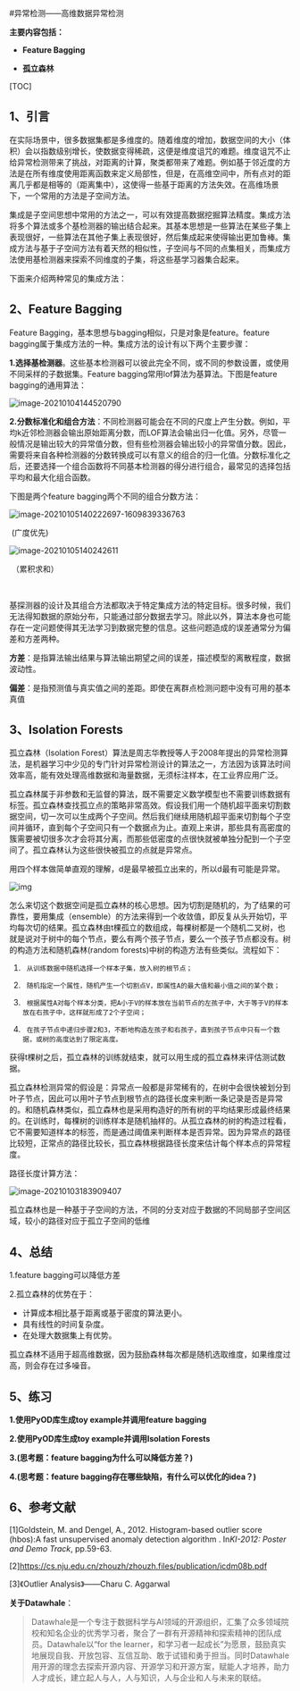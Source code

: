 #异常检测——高维数据异常检测

**主要内容包括：**

* **Feature Bagging**

- **孤立森林** 

  

[TOC]

## 1、引言

在实际场景中，很多数据集都是多维度的。随着维度的增加，数据空间的大小（体积）会以指数级别增长，使数据变得稀疏，这便是维度诅咒的难题。维度诅咒不止给异常检测带来了挑战，对距离的计算，聚类都带来了难题。例如基于邻近度的方法是在所有维度使用距离函数来定义局部性，但是，在高维空间中，所有点对的距离几乎都是相等的（距离集中），这使得一些基于距离的方法失效。在高维场景下，一个常用的方法是子空间方法。

集成是子空间思想中常用的方法之一，可以有效提高数据挖掘算法精度。集成方法将多个算法或多个基检测器的输出结合起来。其基本思想是一些算法在某些子集上表现很好，一些算法在其他子集上表现很好，然后集成起来使得输出更加鲁棒。集成方法与基于子空间方法有着天然的相似性，子空间与不同的点集相关，而集成方法使用基检测器来探索不同维度的子集，将这些基学习器集合起来。



下面来介绍两种常见的集成方法：

## 2、Feature Bagging

Feature Bagging，基本思想与bagging相似，只是对象是feature。feature bagging属于集成方法的一种。集成方法的设计有以下两个主要步骤：

**1.选择基检测器**。这些基本检测器可以彼此完全不同，或不同的参数设置，或使用不同采样的子数据集。Feature bagging常用lof算法为基算法。下图是feature bagging的通用算法：

![image-20210104144520790](./img/image-20210104144520790.png)

**2.分数标准化和组合方法**：不同检测器可能会在不同的尺度上产生分数。例如，平均k近邻检测器会输出原始距离分数，而LOF算法会输出归一化值。另外，尽管一般情况是输出较大的异常值分数，但有些检测器会输出较小的异常值分数。因此，需要将来自各种检测器的分数转换成可以有意义的组合的归一化值。分数标准化之后，还要选择一个组合函数将不同基本检测器的得分进行组合，最常见的选择包括平均和最大化组合函数。

下图是两个feature bagging两个不同的组合分数方法：

![image-20210105140222697-1609839336763](img/image-20210105140222697-1609839336763.png)

​																			(广度优先)

![image-20210105140242611](./img/image-20210105140242611.png)

​																			（累积求和）

​													

基探测器的设计及其组合方法都取决于特定集成方法的特定目标。很多时候，我们无法得知数据的原始分布，只能通过部分数据去学习。除此以外，算法本身也可能存在一定问题使得其无法学习到数据完整的信息。这些问题造成的误差通常分为偏差和方差两种。

**方差**：是指算法输出结果与算法输出期望之间的误差，描述模型的离散程度，数据波动性。

**偏差**：是指预测值与真实值之间的差距。即使在离群点检测问题中没有可用的基本真值



## 3、Isolation Forests

孤立森林（Isolation Forest）算法是周志华教授等人于2008年提出的异常检测算法，是机器学习中少见的专门针对异常检测设计的算法之一，方法因为该算法时间效率高，能有效处理高维数据和海量数据，无须标注样本，在工业界应用广泛。

孤立森林属于非参数和无监督的算法，既不需要定义数学模型也不需要训练数据有标签。孤立森林查找孤立点的策略非常高效。假设我们用一个随机超平面来切割数据空间，切一次可以生成两个子空间。然后我们继续用随机超平面来切割每个子空间并循环，直到每个子空间只有一个数据点为止。直观上来讲，那些具有高密度的簇需要被切很多次才会将其分离，而那些低密度的点很快就被单独分配到一个子空间了。孤立森林认为这些很快被孤立的点就是异常点。

用四个样本做简单直观的理解，d是最早被孤立出来的，所以d最有可能是异常。

![img](./img/v2-bb94bcf07ced88315d0a5de47677200e_720w.png)



怎么来切这个数据空间是孤立森林的核心思想。因为切割是随机的，为了结果的可靠性，要用集成（ensemble）的方法来得到一个收敛值，即反复从头开始切，平均每次切的结果。孤立森林由t棵孤立的数组成，每棵树都是一个随机二叉树，也就是说对于树中的每个节点，要么有两个孩子节点，要么一个孩子节点都没有。树的构造方法和随机森林(random forests)中树的构造方法有些类似。流程如下：

1)      从训练数据中随机选择一个样本子集，放入树的根节点；

2)      随机指定一个属性，随机产生一个切割点V，即属性A的最大值和最小值之间的某个数；

3)      根据属性A对每个样本分类，把A小于V的样本放在当前节点的左孩子中，大于等于V的样本放在右孩子中，这样就形成了2个子空间；

4)      在孩子节点中递归步骤2和3，不断地构造左孩子和右孩子，直到孩子节点中只有一个数据，或树的高度达到了限定高度。

获得t棵树之后，孤立森林的训练就结束，就可以用生成的孤立森林来评估测试数据。



孤立森林检测异常的假设是：异常点一般都是非常稀有的，在树中会很快被划分到叶子节点，因此可以用叶子节点到根节点的路径长度来判断一条记录是否是异常的。和随机森林类似，孤立森林也是采用构造好的所有树的平均结果形成最终结果的。在训练时，每棵树的训练样本是随机抽样的。从孤立森林的树的构造过程看，它不需要知道样本的标签，而是通过阈值来判断样本是否异常。因为异常点的路径比较短，正常点的路径比较长，孤立森林根据路径长度来估计每个样本点的异常程度。	

路径长度计算方法：

![image-20210103183909407](./img//image-20210103183909407.png)



孤立森林也是一种基于子空间的方法，不同的分支对应于数据的不同局部子空间区域，较小的路径对应于孤立子空间的低维

## 4、总结

1.feature bagging可以降低方差	

2.孤立森林的优势在于：

- 计算成本相比基于距离或基于密度的算法更小。
- 具有线性的时间复杂度。
- 在处理大数据集上有优势。

孤立森林不适用于超高维数据，因为鼓励森林每次都是随机选取维度，如果维度过高，则会存在过多噪音。



## 5、练习

**1.使用PyOD库生成toy example并调用feature bagging**



**2.使用PyOD库生成toy example并调用Isolation Forests**



**3.(思考题：feature bagging为什么可以降低方差？)**



**4.(思考题：feature bagging存在哪些缺陷，有什么可以优化的idea？)**



## 6、参考文献

[1]Goldstein, M. and Dengel,  A., 2012. Histogram-based outlier score (hbos):A fast unsupervised anomaly detection algorithm . In*KI-2012: Poster and Demo Track*, pp.59-63.

[2]https://cs.nju.edu.cn/zhouzh/zhouzh.files/publication/icdm08b.pdf

[3]《Outlier Analysis》——Charu C. Aggarwal



**关于Datawhale**：

>Datawhale是一个专注于数据科学与AI领域的开源组织，汇集了众多领域院校和知名企业的优秀学习者，聚合了一群有开源精神和探索精神的团队成员。Datawhale以“for the learner，和学习者一起成长”为愿景，鼓励真实地展现自我、开放包容、互信互助、敢于试错和勇于担当。同时Datawhale 用开源的理念去探索开源内容、开源学习和开源方案，赋能人才培养，助力人才成长，建立起人与人，人与知识，人与企业和人与未来的联结。


